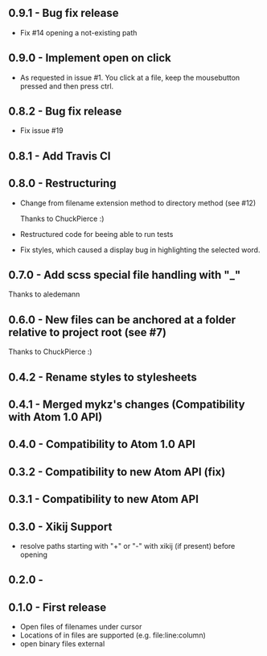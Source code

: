## 0.9.1 - Bug fix release

- Fix #14 opening a not-existing path

## 0.9.0 - Implement open on click

- As requested in issue #1.  You click at a file, keep the 
  mousebutton pressed and then press ctrl.

## 0.8.2 - Bug fix release

- Fix issue #19

## 0.8.1 - Add Travis CI

## 0.8.0 - Restructuring

- Change from filename extension method to directory method (see #12)

  Thanks to ChuckPierce :)

- Restructured code for beeing able to run tests

- Fix styles, which caused a display bug in highlighting the selected
  word.


## 0.7.0 - Add scss special file handling with "_"

Thanks to aledemann

## 0.6.0 - New files can be anchored at a folder relative to project root (see #7)

Thanks to ChuckPierce :)

## 0.4.2 - Rename styles to stylesheets

## 0.4.1 - Merged mykz's changes (Compatibility with Atom 1.0 API)

## 0.4.0 - Compatibility to Atom 1.0 API

## 0.3.2 - Compatibility to new Atom API (fix)

## 0.3.1 - Compatibility to new Atom API

## 0.3.0 - Xikij Support
* resolve paths starting with "+" or "-" with xikij (if present)
  before opening

## 0.2.0 -

## 0.1.0 - First release
* Open files of filenames under cursor
* Locations of in files are supported (e.g. file:line:column)
* open binary files external
